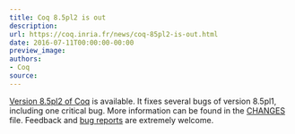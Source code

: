 ```yaml
---
title: Coq 8.5pl2 is out
description:
url: https://coq.inria.fr/news/coq-85pl2-is-out.html
date: 2016-07-11T00:00:00-00:00
preview_image:
authors:
- Coq
source:
---
```



<a href="https://coq.inria.fr/coq-85">Version 8.5pl2 of Coq</a> is available. It fixes several bugs
of version 8.5pl1, including one critical bug. More information can be found in
the <a href="https://coq.inria.fr/distrib/V8.5pl2/CHANGES">CHANGES</a> file. Feedback and
<a href="https://coq.inria.fr/bugs">bug reports</a> are extremely welcome.

 
